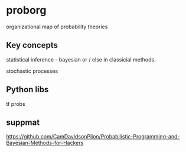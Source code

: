 # proborg
organizational map of probability theories

## Key concepts

statistical inference - bayesian or / else in classicial methods.

stochastic processes

## Python libs
tf probs

## suppmat
https://github.com/CamDavidsonPilon/Probabilistic-Programming-and-Bayesian-Methods-for-Hackers
